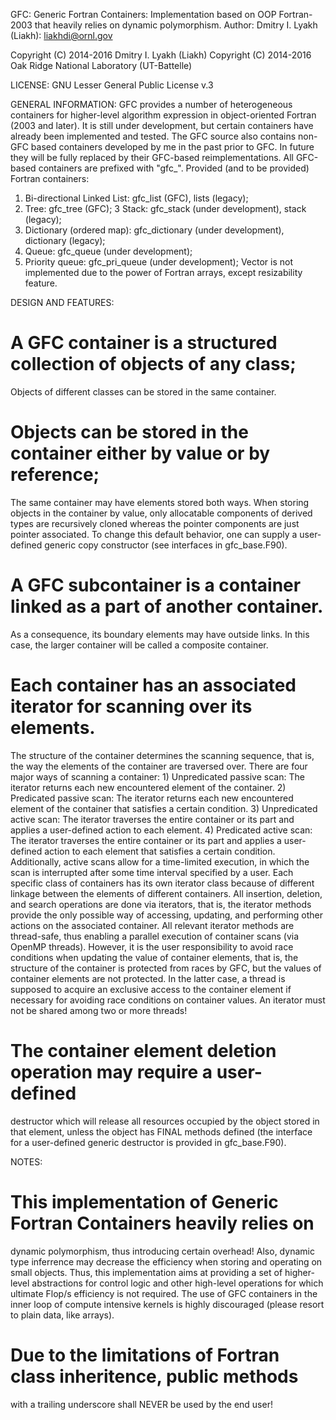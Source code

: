 GFC: Generic Fortran Containers: Implementation based on OOP Fortran-2003
     that heavily relies on dynamic polymorphism.
Author: Dmitry I. Lyakh (Liakh): liakhdi@ornl.gov

Copyright (C) 2014-2016 Dmitry I. Lyakh (Liakh)
Copyright (C) 2014-2016 Oak Ridge National Laboratory (UT-Battelle)

LICENSE: GNU Lesser General Public License v.3

GENERAL INFORMATION:
 GFC provides a number of heterogeneous containers for higher-level
 algorithm expression in object-oriented Fortran (2003 and later).
 It is still under development, but certain containers have already
 been implemented and tested. The GFC source also contains non-GFC
 based containers developed by me in the past prior to GFC. In future
 they will be fully replaced by their GFC-based reimplementations.
 All GFC-based containers are prefixed with "gfc_".
 Provided (and to be provided) Fortran containers:
 1. Bi-directional Linked List: gfc_list (GFC), lists (legacy);
 2. Tree: gfc_tree (GFC);
 3  Stack: gfc_stack (under development), stack (legacy);
 4. Dictionary (ordered map): gfc_dictionary (under development), dictionary (legacy);
 5. Queue: gfc_queue (under development);
 6. Priority queue: gfc_pri_queue (under development);
 Vector is not implemented due to the power of Fortran arrays,
 except resizability feature.

DESIGN AND FEATURES:
 # A GFC container is a structured collection of objects of any class;
   Objects of different classes can be stored in the same container.
 # Objects can be stored in the container either by value or by reference;
   The same container may have elements stored both ways.
   When storing objects in the container by value, only allocatable components
   of derived types are recursively cloned whereas the pointer components
   are just pointer associated. To change this default behavior, one can
   supply a user-defined generic copy constructor (see interfaces in gfc_base.F90).
 # A GFC subcontainer is a container linked as a part of another container.
   As a consequence, its boundary elements may have outside links.
   In this case, the larger container will be called a composite container.
 # Each container has an associated iterator for scanning over its elements.
   The structure of the container determines the scanning sequence, that is,
   the way the elements of the container are traversed over.
   There are four major ways of scanning a container:
    1) Unpredicated passive scan: The iterator returns each new encountered
       element of the container.
    2) Predicated passive scan: The iterator returns each new encountered
       element of the container that satisfies a certain condition.
    3) Unpredicated active scan: The iterator traverses the entire container
       or its part and applies a user-defined action to each element.
    4) Predicated active scan: The iterator traverses the entire container
       or its part and applies a user-defined action to each element that
       satisfies a certain condition.
   Additionally, active scans allow for a time-limited execution, in which
   the scan is interrupted after some time interval specified by a user.
   Each specific class of containers has its own iterator class because
   of different linkage between the elements of different containers.
   All insertion, deletion, and search operations are done via iterators,
   that is, the iterator methods provide the only possible way of accessing,
   updating, and performing other actions on the associated container.
   All relevant iterator methods are thread-safe, thus enabling
   a parallel execution of container scans (via OpenMP threads).
   However, it is the user responsibility to avoid race conditions
   when updating the value of container elements, that is, the structure
   of the container is protected from races by GFC, but the values of
   container elements are not protected. In the latter case, a thread
   is supposed to acquire an exclusive access to the container element
   if necessary for avoiding race conditions on container values.
   An iterator must not be shared among two or more threads!
 # The container element deletion operation may require a user-defined
   destructor which will release all resources occupied by the object
   stored in that element, unless the object has FINAL methods defined
   (the interface for a user-defined generic destructor is provided in
    gfc_base.F90).

NOTES:
 # This implementation of Generic Fortran Containers heavily relies on
   dynamic polymorphism, thus introducing certain overhead! Also, dynamic
   type inferrence may decrease the efficiency when storing and operating
   on small objects. Thus, this implementation aims at providing a set
   of higher-level abstractions for control logic and other high-level
   operations for which ultimate Flop/s efficiency is not required.
   The use of GFC containers in the inner loop of compute intensive kernels
   is highly discouraged (please resort to plain data, like arrays).
 # Due to the limitations of Fortran class inheritence, public methods
   with a trailing underscore shall NEVER be used by the end user!
